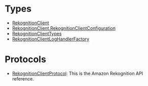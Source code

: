 # Types

  - [RekognitionClient](/aws-sdk-swift/reference/0.x/AWSRekognition/RekognitionClient)
  - [RekognitionClient.RekognitionClientConfiguration](/aws-sdk-swift/reference/0.x/AWSRekognition/RekognitionClient_RekognitionClientConfiguration)
  - [RekognitionClientTypes](/aws-sdk-swift/reference/0.x/AWSRekognition/RekognitionClientTypes)
  - [RekognitionClientLogHandlerFactory](/aws-sdk-swift/reference/0.x/AWSRekognition/RekognitionClientLogHandlerFactory)

# Protocols

  - [RekognitionClientProtocol](/aws-sdk-swift/reference/0.x/AWSRekognition/RekognitionClientProtocol):
    This is the Amazon Rekognition API reference.
